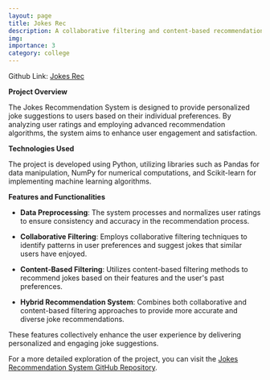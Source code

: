 ```yaml
---
layout: page
title: Jokes Rec
description: A collaborative filtering and content-based recommendation system for jokes.
img: 
importance: 3
category: college
---
```


Github Link: [Jokes Rec](https://github.com/guptasameer112/Jokes-Recommendation-System)

**Project Overview**

The Jokes Recommendation System is designed to provide personalized joke suggestions to users based on their individual preferences. By analyzing user ratings and employing advanced recommendation algorithms, the system aims to enhance user engagement and satisfaction.

**Technologies Used**

The project is developed using Python, utilizing libraries such as Pandas for data manipulation, NumPy for numerical computations, and Scikit-learn for implementing machine learning algorithms.

**Features and Functionalities**

- **Data Preprocessing**: The system processes and normalizes user ratings to ensure consistency and accuracy in the recommendation process.

- **Collaborative Filtering**: Employs collaborative filtering techniques to identify patterns in user preferences and suggest jokes that similar users have enjoyed.

- **Content-Based Filtering**: Utilizes content-based filtering methods to recommend jokes based on their features and the user's past preferences.

- **Hybrid Recommendation System**: Combines both collaborative and content-based filtering approaches to provide more accurate and diverse joke recommendations.

These features collectively enhance the user experience by delivering personalized and engaging joke suggestions.

For a more detailed exploration of the project, you can visit the [Jokes Recommendation System GitHub Repository](https://github.com/guptasameer112/Jokes-Recommendation-System). 